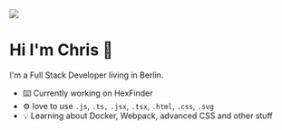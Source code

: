 <img align="center" src="https://i.imgur.com/OkVaK.jpeg" />


# Hi I'm Chris 👋
I'm a Full Stack Developer living in Berlin.

- :keyboard: Currently working on HexFinder
- :gear: love to use `.js`, `.ts,` `.jsx`, `.tsx`, `.html`, `.css`, `.svg`
- :bulb: Learning about Docker, Webpack, advanced CSS and other stuff 




